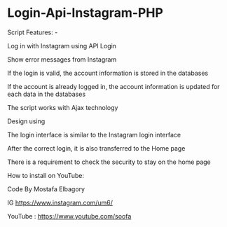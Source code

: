 # Login-Api-Instagram-PHP

Script Features: -

Log in with Instagram using API Login

Show error messages from Instagram

If the login is valid, the account information is stored in the databases

If the account is already logged in, the account information is updated for each data in the databases

The script works with Ajax technology

Design using

The login interface is similar to the Instagram login interface

After the correct login, it is also transferred to the Home page

There is a requirement to check the security to stay on the home page


How to install on YouTube:


Code By Mostafa Elbagory 

IG https://www.instagram.com/um6/

YouTube : https://www.youtube.com/soofa

